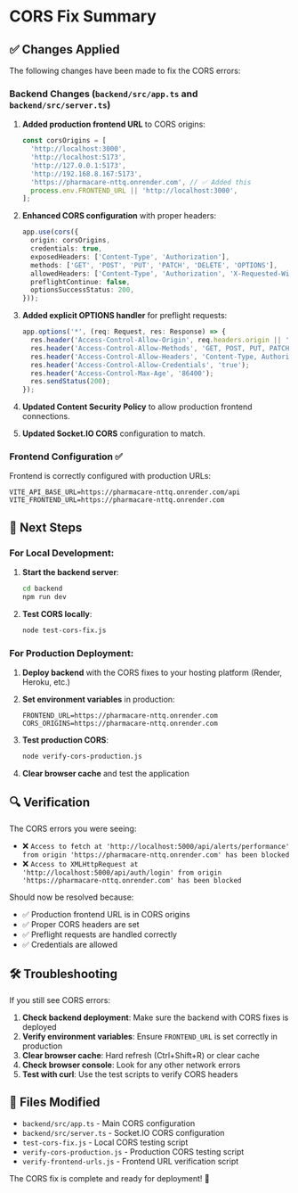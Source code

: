 # CORS Fix Summary

## ✅ Changes Applied

The following changes have been made to fix the CORS errors:

### Backend Changes (`backend/src/app.ts` and `backend/src/server.ts`)

1. **Added production frontend URL** to CORS origins:
   ```typescript
   const corsOrigins = [
     'http://localhost:3000',
     'http://localhost:5173', 
     'http://127.0.0.1:5173',
     'http://192.168.8.167:5173',
     'https://pharmacare-nttq.onrender.com', // ✅ Added this
     process.env.FRONTEND_URL || 'http://localhost:3000',
   ];
   ```

2. **Enhanced CORS configuration** with proper headers:
   ```typescript
   app.use(cors({
     origin: corsOrigins,
     credentials: true,
     exposedHeaders: ['Content-Type', 'Authorization'],
     methods: ['GET', 'POST', 'PUT', 'PATCH', 'DELETE', 'OPTIONS'],
     allowedHeaders: ['Content-Type', 'Authorization', 'X-Requested-With', 'Accept', 'Origin'],
     preflightContinue: false,
     optionsSuccessStatus: 200,
   }));
   ```

3. **Added explicit OPTIONS handler** for preflight requests:
   ```typescript
   app.options('*', (req: Request, res: Response) => {
     res.header('Access-Control-Allow-Origin', req.headers.origin || '*');
     res.header('Access-Control-Allow-Methods', 'GET, POST, PUT, PATCH, DELETE, OPTIONS');
     res.header('Access-Control-Allow-Headers', 'Content-Type, Authorization, X-Requested-With, Accept, Origin');
     res.header('Access-Control-Allow-Credentials', 'true');
     res.header('Access-Control-Max-Age', '86400');
     res.sendStatus(200);
   });
   ```

4. **Updated Content Security Policy** to allow production frontend connections.

5. **Updated Socket.IO CORS** configuration to match.

### Frontend Configuration ✅

Frontend is correctly configured with production URLs:
```env
VITE_API_BASE_URL=https://pharmacare-nttq.onrender.com/api
VITE_FRONTEND_URL=https://pharmacare-nttq.onrender.com
```

## 🚀 Next Steps

### For Local Development:
1. **Start the backend server**:
   ```bash
   cd backend
   npm run dev
   ```

2. **Test CORS locally**:
   ```bash
   node test-cors-fix.js
   ```

### For Production Deployment:

1. **Deploy backend** with the CORS fixes to your hosting platform (Render, Heroku, etc.)

2. **Set environment variables** in production:
   ```env
   FRONTEND_URL=https://pharmacare-nttq.onrender.com
   CORS_ORIGINS=https://pharmacare-nttq.onrender.com
   ```

3. **Test production CORS**:
   ```bash
   node verify-cors-production.js
   ```

4. **Clear browser cache** and test the application

## 🔍 Verification

The CORS errors you were seeing:
- ❌ `Access to fetch at 'http://localhost:5000/api/alerts/performance' from origin 'https://pharmacare-nttq.onrender.com' has been blocked`
- ❌ `Access to XMLHttpRequest at 'http://localhost:5000/api/auth/login' from origin 'https://pharmacare-nttq.onrender.com' has been blocked`

Should now be resolved because:
- ✅ Production frontend URL is in CORS origins
- ✅ Proper CORS headers are set
- ✅ Preflight requests are handled correctly
- ✅ Credentials are allowed

## 🛠️ Troubleshooting

If you still see CORS errors:

1. **Check backend deployment**: Make sure the backend with CORS fixes is deployed
2. **Verify environment variables**: Ensure `FRONTEND_URL` is set correctly in production
3. **Clear browser cache**: Hard refresh (Ctrl+Shift+R) or clear cache
4. **Check browser console**: Look for any other network errors
5. **Test with curl**: Use the test scripts to verify CORS headers

## 📝 Files Modified

- `backend/src/app.ts` - Main CORS configuration
- `backend/src/server.ts` - Socket.IO CORS configuration
- `test-cors-fix.js` - Local CORS testing script
- `verify-cors-production.js` - Production CORS testing script
- `verify-frontend-urls.js` - Frontend URL verification script

The CORS fix is complete and ready for deployment! 🎉